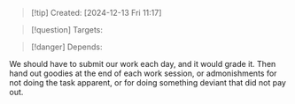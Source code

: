 
>[!tip] Created: [2024-12-13 Fri 11:17]

>[!question] Targets: 

>[!danger] Depends: 

We should have to submit our work each day, and it would grade it.
Then hand out goodies at the end of each work session, or admonishments for not doing the task apparent, or for doing something deviant that did not pay out.